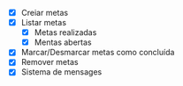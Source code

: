 - [x] Creiar metas
- [x] Listar metas
  -[x] Metas realizadas
  - [x] Mentas abertas
- [x] Marcar/Desmarcar metas como concluída
- [x] Remover metas
- [x] Sistema de mensages